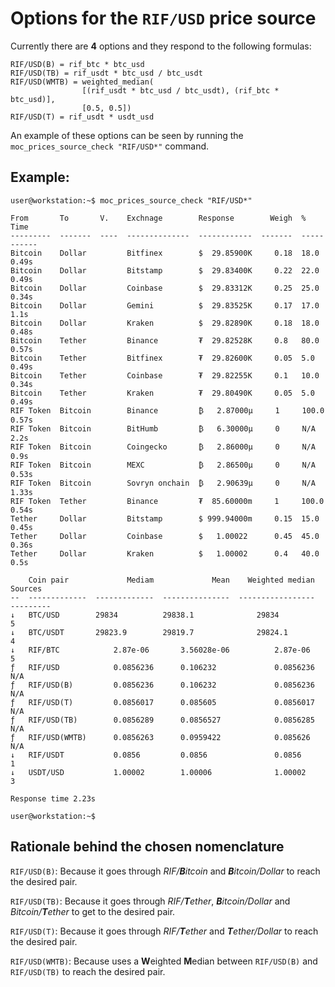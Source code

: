 # Options for the `RIF/USD` price source

Currently there are **4** options and they respond to the following formulas:

```
RIF/USD(B) = rif_btc * btc_usd
RIF/USD(TB) = rif_usdt * btc_usd / btc_usdt
RIF/USD(WMTB) = weighted_median(
                [(rif_usdt * btc_usd / btc_usdt), (rif_btc * btc_usd)],
                [0.5, 0.5])
RIF/USD(T) = rif_usdt * usdt_usd
```

An example of these options can be seen by running the `moc_prices_source_check "RIF/USD*"` command.

## Example:

```
user@workstation:~$ moc_prices_source_check "RIF/USD*"

From       To       V.    Exchnage        Response        Weigh  %      Time
---------  -------  ----  --------------  ------------  -------  -----  ------
Bitcoin    Dollar         Bitfinex        $  29.85900K     0.18  18.0   0.49s
Bitcoin    Dollar         Bitstamp        $  29.83400K     0.22  22.0   0.49s
Bitcoin    Dollar         Coinbase        $  29.83312K     0.25  25.0   0.34s
Bitcoin    Dollar         Gemini          $  29.83525K     0.17  17.0   1.1s
Bitcoin    Dollar         Kraken          $  29.82890K     0.18  18.0   0.48s
Bitcoin    Tether         Binance         ₮  29.82528K     0.8   80.0   0.57s
Bitcoin    Tether         Bitfinex        ₮  29.82600K     0.05  5.0    0.49s
Bitcoin    Tether         Coinbase        ₮  29.82255K     0.1   10.0   0.34s
Bitcoin    Tether         Kraken          ₮  29.80490K     0.05  5.0    0.49s
RIF Token  Bitcoin        Binance         ₿   2.87000µ     1     100.0  0.57s
RIF Token  Bitcoin        BitHumb         ₿   6.30000µ     0     N/A    2.2s
RIF Token  Bitcoin        Coingecko       ₿   2.86000µ     0     N/A    0.9s
RIF Token  Bitcoin        MEXC            ₿   2.86500µ     0     N/A    0.53s
RIF Token  Bitcoin        Sovryn onchain  ₿   2.90639µ     0     N/A    1.33s
RIF Token  Tether         Binance         ₮  85.60000m     1     100.0  0.54s
Tether     Dollar         Bitstamp        $ 999.94000m     0.15  15.0   0.45s
Tether     Dollar         Coinbase        $   1.00022      0.45  45.0   0.36s
Tether     Dollar         Kraken          $   1.00002      0.4   40.0   0.5s

    Coin pair             Mediam             Mean    Weighted median  Sources
--  -------------  -------------  ---------------  -----------------  ---------
↓   BTC/USD        29834          29838.1              29834          5
↓   BTC/USDT       29823.9        29819.7              29824.1        4
↓   RIF/BTC            2.87e-06       3.56028e-06          2.87e-06   5
ƒ   RIF/USD            0.0856236      0.106232             0.0856236  N/A
ƒ   RIF/USD(B)         0.0856236      0.106232             0.0856236  N/A
ƒ   RIF/USD(T)         0.0856017      0.085605             0.0856017  N/A
ƒ   RIF/USD(TB)        0.0856289      0.0856527            0.0856285  N/A
ƒ   RIF/USD(WMTB)      0.0856263      0.0959422            0.085626   N/A
↓   RIF/USDT           0.0856         0.0856               0.0856     1
↓   USDT/USD           1.00002        1.00006              1.00002    3

Response time 2.23s

user@workstation:~$
```

## Rationale behind the chosen nomenclature

`RIF/USD(B)`: Because it goes through *RIF/**B**itcoin* and ***B**itcoin/Dollar* to reach the desired pair.

`RIF/USD(TB)`: Because it goes through *RIF/**T**ether*, ***B**itcoin/Dollar* and *Bitcoin/**T**ether* to get to the desired pair.

`RIF/USD(T)`: Because it goes through *RIF/**T**ether* and ***T**ether/Dollar* to reach the desired pair.

`RIF/USD(WMTB)`: Because uses a **W**eighted **M**edian between `RIF/USD(B)` and `RIF/USD(TB)` to reach the desired pair.

